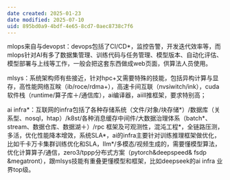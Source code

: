 ```yaml
---
date created: 2025-01-23
date modified: 2025-07-10
uid: 895bd0a9-4bdf-4e65-8cd7-0aec8738c7f6
---
```


mlops来自与devopst：devops包括了CI/CD*，监控告警，开发迭代效率等，而mlops针对AI有多了数据集管理、训练代码与任务管理、模型版本、自动化评估、模型部署与上线等工作，一般会把这套东西做成web页面，供算法人员使用。

mlsys：系统架构师有些接近，针对hpc+又需要特殊的技能，包括异构计算与显存，高性能网络互眹（ib/roce/rdma+），高速卡间互联（nvsiwitch/ink），cuda 软件栈（runtime/算子库＋/通信库），ai编译器，aiill推框架，要求特别高；

ai infra*：互联网的infra包括了各种存储系统（文件/对象/块存储*）/数据库（关系型、nosql，htap）/k8st/各种消息缓存中间件/大数据治理体系（batch*、stream、数据仓库、数据湖＋）/rpc 框架及可观测性，混沌工程*，全链路压测，多活，优化性能降本增效，系统SLA*，ai的infra主要针对训练推理框架做优化，比如千卡万卡集群训练优化和SLA，IIm*/多模态/视频生成的，需要懂模型算法，优化计算算子/通信，zero3/tppp分布式方案（pytorch&deepspeed& fsdp &megatront），跟mlsys技能有重叠更懂模型和框架，比如deepseek的ai infra 业界top级。
